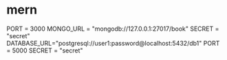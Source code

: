 # mern
PORT = 3000
MONGO_URL = "mongodb://127.0.0.1:27017/book"
SECRET = "secret"
DATABASE_URL="postgresql://user1:password@localhost:5432/db1"
PORT = 5000
SECRET = "secret"
